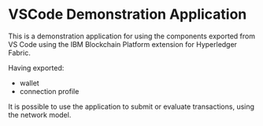 # VSCode Demonstration Application
This is a demonstration application for using the components exported from VS Code using the IBM Blockchain Platform extension for Hyperledger Fabric.

Having exported:
 - wallet
 - connection profile

It is possible to use the application to submit or evaluate transactions, using the network model.